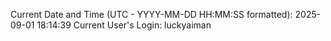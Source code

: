 Current Date and Time (UTC - YYYY-MM-DD HH:MM:SS formatted): 2025-09-01 18:14:39
Current User's Login: luckyaiman
